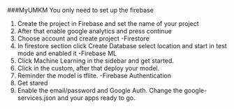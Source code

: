 ### M y U M K M 
You only need to set up the firebase
1. Create the project in Firebase and set the name of your project
2. After that enable google analytics and press continue
3. Choose account and create project
-Firestore
1. In firestore section click Create Database select location and start in test mode and enabled it
-Firebase ML
1. Click Machine Learning in the sidebar and get started.
2. Click in the custom, after that deploy your model.
3. Reminder the model is tflite.
-Firebase Authentication
1. Get stared
2. Enable the email/password and Google Auth.
Change the google-services.json and your apps ready to go.
